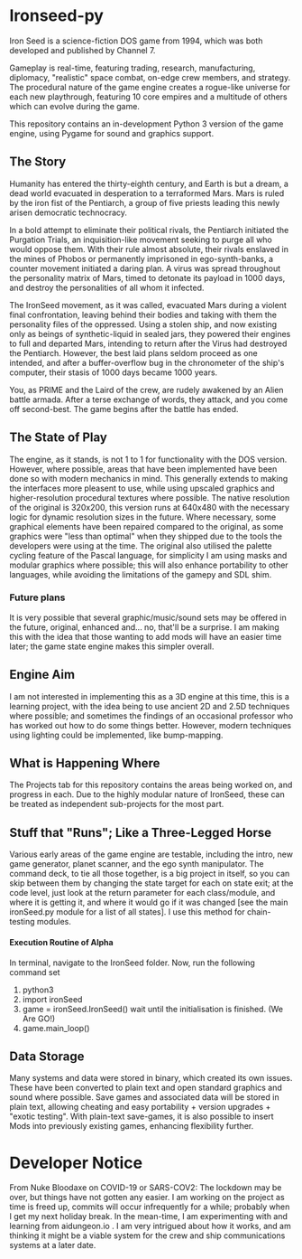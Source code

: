 # Ironseed-py
Iron Seed is a science-fiction DOS game from 1994, which was both developed and published by Channel 7.

Gameplay is real-time, featuring trading, research, manufacturing, diplomacy, "realistic" space combat, on-edge crew members, and strategy.
The procedural nature of the game engine creates a rogue-like universe for each new playthrough, featuring 10 core empires and a multitude of others which can evolve during the game.  

This repository contains an in-development Python 3 version of the game engine, using Pygame for sound and graphics support.

## The Story

Humanity has entered the thirty-eighth century, and Earth is but a dream, a dead world evacuated in desperation to a terraformed Mars.
Mars is ruled by the iron fist of the Pentiarch, a group of five priests leading this newly arisen democratic technocracy.

In a bold attempt to eliminate their political rivals, the Pentiarch initiated the Purgation Trials, an inquisition-like movement seeking to purge all who would oppose them.
With their rule almost absolute, their rivals enslaved in the mines of Phobos or permanently imprisoned in ego-synth-banks, a counter movement initiated a daring plan.
A virus was spread throughout the personality matrix of Mars, timed to detonate its payload in 1000 days, and destroy the personalities of all whom it infected.

The IronSeed movement, as it was called, evacuated Mars during a violent final confrontation, leaving behind their bodies and taking with them the personality files of the oppressed.  Using a stolen ship, and now existing only as beings of synthetic-liquid in sealed jars, they powered their engines to full and departed Mars, intending to return after the Virus had destroyed the Pentiarch.  However, the best laid plans seldom proceed as one intended, and after a buffer-overflow bug in the chronometer of the ship's computer, their stasis of 1000 days became 1000 years.

You, as PRIME and the Laird of the crew, are rudely awakened by an Alien battle armada.  After a terse exchange of words, they attack, and you come off second-best.
The game begins after the battle has ended.

## The State of Play

The engine, as it stands, is not 1 to 1 for functionality with the DOS version.  However, where possible, areas that have been implemented have been done so with modern mechanics in mind.  This generally extends to making the interfaces more pleasent to use, while using upscaled graphics and higher-resolution procedural textures where possible.  The native resolution of the original is 320x200, this version runs at 640x480 with the necessary logic for dynamic resolution sizes in the future.  Where necessary, some graphical elements have been repaired compared to the original, as some graphics were "less than optimal" when they shipped due to the tools the developers were using at the time.  The original also utilised the palette cycling feature of the Pascal language, for simplicity I am using masks and modular graphics where possible; this will also enhance portability to other languages, while avoiding the limitations of the gamepy and SDL shim.

### Future plans

It is very possible that several graphic/music/sound sets may be offered in the future, original, enhanced and... no, that'll be a surprise.  I am making this with the idea that those wanting to add mods will have an easier time later; the game state engine makes this simpler overall.

## Engine Aim

I am not interested in implementing this as a 3D engine at this time, this is a learning project, with the idea being to use ancient 2D and 2.5D techniques where possible; and sometimes the findings of an occasional professor who has worked out how to do some things better.  However, modern techniques using lighting could be implemented, like bump-mapping.

## What is Happening Where

The Projects tab for this repository contains the areas being worked on, and progress in each.  Due to the highly modular nature of IronSeed, these can be treated as independent sub-projects for the most part.

##  Stuff that "Runs"; Like a Three-Legged Horse

Various early areas of the game engine are testable, including the intro, new game generator, planet scanner, and the ego synth manipulator.  The command deck, to tie all those together, is a big project in itself, so you can skip between them by changing the state target for each on state exit; at the code level, just look at the return parameter for each class/module, and where it is getting it, and where it would go if it was changed [see the main ironSeed.py module for a list of all states].  I use this method for chain-testing modules.

#### Execution Routine of Alpha
In terminal, navigate to the IronSeed folder.  Now, run the following command set
1) python3
2) import ironSeed
3) game = ironSeed.IronSeed()
wait until the initialisation is finished.  (We Are GO!)
4) game.main_loop()

## Data Storage

Many systems and data were stored in binary, which created its own issues.  These have been converted to plain text and open standard graphics and sound where possible.  Save games and associated data will be stored in plain text, allowing cheating and easy portability + version upgrades + "exotic testing".  With plain-text save-games, it is also possible to insert Mods into previously existing games, enhancing flexibility further.

# Developer Notice

From Nuke Bloodaxe on COVID-19 or SARS-COV2:  The lockdown may be over, but things have not gotten any easier.  I am working on the project as time is freed up, commits will occur infrequently for a while; probably when I get my next holiday break.  In the mean-time, I am experimenting with and learning from aidungeon.io .  I am very intrigued about how it works, and am thinking it might be a viable system for the crew and ship communications systems at a later date.
